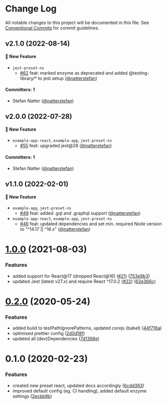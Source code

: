 # Change Log

All notable changes to this project will be documented in this file. See
[Conventional Commits](https://conventionalcommits.org) for commit guidelines.

## v2.1.0 (2022-08-14)

#### :rocket: New Feature

- `jest-preset-ns`
  - [#62](https://github.com/natterstefan/jest-preset-ns/pull/62) feat: marked
    enzyme as deprecated and added @testing-library/\* to jest.setup
    ([@natterstefan](https://github.com/natterstefan))

#### Committers: 1

- Stefan Natter ([@natterstefan](https://github.com/natterstefan))

## v2.0.0 (2022-07-28)

#### :rocket: New Feature

- `example-app-react`, `example-app`, `jest-preset-ns`
  - [#55](https://github.com/natterstefan/jest-preset-ns/pull/55) feat: upgraded
    jest@28 ([@natterstefan](https://github.com/natterstefan))

#### Committers: 1

- Stefan Natter ([@natterstefan](https://github.com/natterstefan))

## v1.1.0 (2022-02-01)

#### :rocket: New Feature

- `example-app`, `jest-preset-ns`
  - [#49](https://github.com/natterstefan/jest-preset-ns/pull/49) feat: added
    .gql and .graphql support ([@natterstefan](https://github.com/natterstefan))
- `example-app-react`, `example-app`, `jest-preset-ns`
  - [#46](https://github.com/natterstefan/jest-preset-ns/pull/46) feat: updated
    dependencies and set min. required Node version to "^14.17 || ^16.x"
    ([@natterstefan](https://github.com/natterstefan))

# [1.0.0](https://github.com/natterstefan/jest-preset-ns/compare/v0.2.0...v1.0.0) (2021-08-03)

### Features

- added support for React@17 (dropped React@16)
  ([#21](https://github.com/natterstefan/jest-preset-ns/issues/21))
  ([753e9b3](https://github.com/natterstefan/jest-preset-ns/commit/753e9b34d63cd46595a61f743e0ed4b73e165d14))
- updated Jest (latest v27.x) and require React ^17.0.2
  ([#22](https://github.com/natterstefan/jest-preset-ns/issues/22))
  ([62e366c](https://github.com/natterstefan/jest-preset-ns/commit/62e366c514c4bf0b1fdeec9b40100959f1a7ca9b))

# [0.2.0](https://github.com/natterstefan/jest-preset-ns/compare/v0.1.0...v0.2.0) (2020-05-24)

### Features

- added build to testPathIgnorePatterns, updated corejs (babel)
  ([44f716a](https://github.com/natterstefan/jest-preset-ns/commit/44f716a351a305e13a552c975c73ad6d158bbb83))
- optimised prettier config
  ([2d0d18f](https://github.com/natterstefan/jest-preset-ns/commit/2d0d18f652381226cbcbe0e0f2a427dc7b0d2f2a))
- updated all (dev)Dependencies
  ([7d1398e](https://github.com/natterstefan/jest-preset-ns/commit/7d1398efea6f198d22b1617a39d3762d8068f751))

# 0.1.0 (2020-02-23)

### Features

- created new preset react, updated docs accordingly
  ([6cdd363](https://github.com/natterstefan/jest-preset-ns/commit/6cdd363249a5e71c632c93487537e6732c1f63f9))
- improved default config (eg. CI handling), added default enzyme settings
  ([2ecbb9b](https://github.com/natterstefan/jest-preset-ns/commit/2ecbb9bdcfe88a65ddf1aa5a93a877782f237938))
